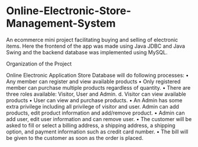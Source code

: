 # Online-Electronic-Store-Management-System
An ecommerce mini project facilitating buying and selling of electronic items. Here the frontend of the app was made using Java JDBC and Java Swing and the backend database was implemented using MySQL.

Organization of the Project

Online Electronic Application Store Database will do following processes:
• Any member can register and view available products
• Only registered member can purchase multiple products regardless of quantity.
• There are three roles available: Visitor, User and Admin. d. Visitor can view available
products
• User can view and purchase products.
• An Admin has some extra privilege including all privilege of visitor and user. Admin
can add products, edit product information and add/remove product.
• Admin can add user, edit user information and can remove user.
• The customer will be asked to fill or select a billing address, a shipping address, a
shipping option, and payment information such as credit card number.
• The bill will be given to the customer as soon as the order is placed.
